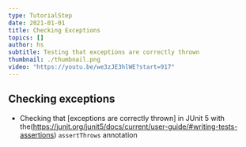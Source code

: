 ```yaml
---
type: TutorialStep
date: 2021-01-01
title: Checking Exceptions
topics: []
author: hs
subtitle: Testing that exceptions are correctly thrown
thumbnail: ./thumbnail.png
video: "https://youtu.be/we3zJE3hlWE?start=917"
---
```


## Checking exceptions

- Checking that [exceptions are correctly thrown] in JUnit 5 with the(<https://junit.org/junit5/docs/current/user-guide/#writing-tests-assertions>) `assertThrows` annotation
